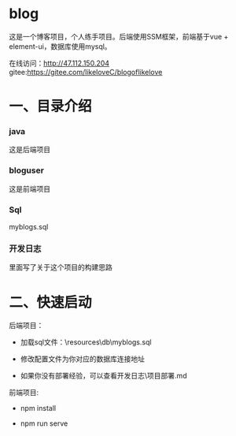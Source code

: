 # blog

这是一个博客项目，个人练手项目。后端使用SSM框架，前端基于vue + element-ui，数据库使用mysql。

在线访问：http://47.112.150.204
gitee:https://gitee.com/likeloveC/blogoflikelove
# 一、目录介绍

### java

这是后端项目

### bloguser

这是前端项目

### Sql

myblogs.sql

### 开发日志

里面写了关于这个项目的构建思路

# 二、快速启动

后端项目：

- 加载sql文件：\resources\db\myblogs.sql

- 修改配置文件为你对应的数据库连接地址

- 如果你没有部署经验，可以查看开发日志\项目部署.md

前端项目:

- npm install

- npm run serve